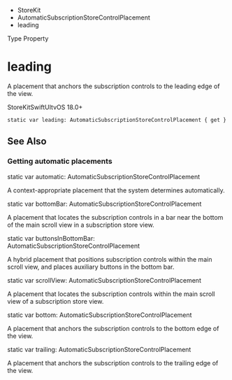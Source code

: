

- StoreKit
- AutomaticSubscriptionStoreControlPlacement
-  leading 

Type Property

# leading

A placement that anchors the subscription controls to the leading edge of the view.

StoreKitSwiftUItvOS 18.0+

``` source
static var leading: AutomaticSubscriptionStoreControlPlacement { get }
```

## See Also

### Getting automatic placements

static var automatic: AutomaticSubscriptionStoreControlPlacement

A context-appropriate placement that the system determines automatically.

static var bottomBar: AutomaticSubscriptionStoreControlPlacement

A placement that locates the subscription controls in a bar near the bottom of the main scroll view in a subscription store view.

static var buttonsInBottomBar: AutomaticSubscriptionStoreControlPlacement

A hybrid placement that positions subscription controls within the main scroll view, and places auxiliary buttons in the bottom bar.

static var scrollView: AutomaticSubscriptionStoreControlPlacement

A placement that locates the subscription controls within the main scroll view of a subscription store view.

static var bottom: AutomaticSubscriptionStoreControlPlacement

A placement that anchors the subscription controls to the bottom edge of the view.

static var trailing: AutomaticSubscriptionStoreControlPlacement

A placement that anchors the subscription controls to the trailing edge of the view.

